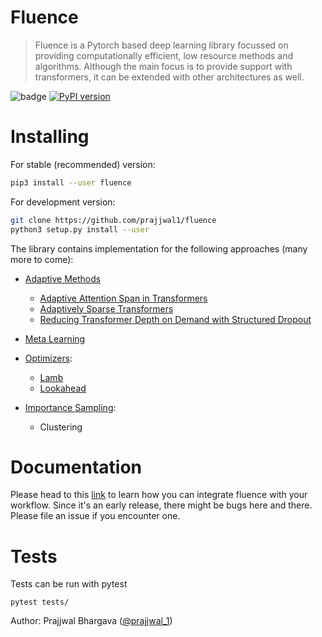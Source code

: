 # Fluence
> Fluence is a Pytorch based deep learning library focussed on providing computationally efficient, low resource methods and algorithms. Although the main focus is to provide support with transformers, it can be extended with other architectures as well.


![badge](https://github.com/prajjwal1/fluence/workflows/build/badge.svg)
[![PyPI version](https://badge.fury.io/py/fluence.svg)](https://badge.fury.io/py/fluence)

# Installing
For stable (recommended) version:
```bash
pip3 install --user fluence
```

For development version:
```bash
git clone https://github.com/prajjwal1/fluence
python3 setup.py install --user
```

The library contains implementation for the following approaches (many more to come):
- [Adaptive Methods](https://github.com/prajjwal1/fluence/wiki/Importance-sampling)
    - [Adaptive Attention Span in Transformers](https://arxiv.org/abs/1905.07799)
    - [Adaptively Sparse Transformers](https://arxiv.org/abs/1909.00015)
    - [Reducing Transformer Depth on Demand with Structured Dropout](https://arxiv.org/abs/1909.11556)

- [Meta Learning](https://github.com/prajjwal1/fluence/wiki/Meta-Learning)

- [Optimizers](https://github.com/prajjwal1/fluence/wiki/Optimizers): 
    - [Lamb](https://arxiv.org/abs/1904.00962)
    - [Lookahead](https://arxiv.org/abs/1907.08610)
    
- [Importance Sampling](https://github.com/prajjwal1/fluence/wiki/Importance-sampling):
    - Clustering


# Documentation 
Please head to this [link](https://github.com/prajjwal1/fluence/wiki) to learn how you can integrate fluence with your workflow. Since it's an early release, there might be bugs here and there. Please file an issue if you encounter one.

# Tests
Tests can be run with pytest
```
pytest tests/
```

Author: Prajjwal Bhargava ([@prajjwal_1](https://twitter.com/prajjwal_1))

